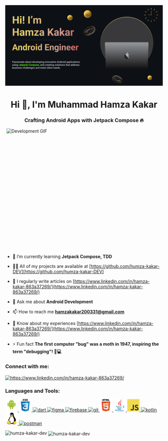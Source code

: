 <img src="https://github.com/humza-kakar-DEV/humza-kakar-DEV/blob/master/github%20banner.png" alt="Development GIF" />

<h1 align="center">Hi 👋, I'm Muhammad Hamza Kakar</h1>
<h3 align="center">Crafting Android Apps with Jetpack Compose 🔥</h3>

<img align="right" width="500" height="400" src="https://camo.githubusercontent.com/2366b34bb903c09617990fb5fff4622f3e941349e846ddb7e73df872a9d21233/68747470733a2f2f63646e2e6472696262626c652e636f6d2f75736572732f3733303730332f73637265656e73686f74732f363538313234332f6176656e746f2e676966" alt="Development GIF" />

 <!--<p align="left"> <img src="https://komarev.com/ghpvc/?username=humza-kakar-dev&label=Profile%20views&color=0e75b6&style=flat" alt="humza-kakar-dev" /> </p> -->

<!--<p align="left"> <a href="https://github.com/ryo-ma/github-profile-trophy"><img src="https://github-profile-trophy.vercel.app/?username=humza-kakar-dev" alt="humza-kakar-dev" /></a> </p> -->

 <!-- - 🔭 I’m currently working on **WS Precise** -->

- 🌱 I’m currently learning **Jetpack Compose, TDD**

- 👨‍💻 All of my projects are available at [https://github.com/humza-kakar-DEV](https://github.com/humza-kakar-DEV)

- 📝 I regularly write articles on [https://www.linkedin.com/in/hamza-kakar-863a37269/](https://www.linkedin.com/in/hamza-kakar-863a37269/)

- 💬 Ask me about **Android Development**

- 📫 How to reach me **hamzakakar200331@gmail.com**

- 📄 Know about my experiences [https://www.linkedin.com/in/hamza-kakar-863a37269/](https://www.linkedin.com/in/hamza-kakar-863a37269/)

- ⚡ Fun fact **The first computer "bug" was a moth in 1947, inspiring the term "debugging"! 🐛💻**

<h3 align="left">Connect with me:</h3>
<p align="left">
<a href="https://linkedin.com/in/https://www.linkedin.com/in/hamza-kakar-863a37269/" target="blank"><img align="center" src="https://raw.githubusercontent.com/rahuldkjain/github-profile-readme-generator/master/src/images/icons/Social/linked-in-alt.svg" alt="https://www.linkedin.com/in/hamza-kakar-863a37269/" height="30" width="40" /></a>
</p>

<h3 align="left">Languages and Tools:</h3>
<p align="left"> <a href="https://developer.android.com" target="_blank" rel="noreferrer"> <img src="https://raw.githubusercontent.com/devicons/devicon/master/icons/android/android-original-wordmark.svg" alt="android" width="40" height="40"/> </a> <a href="https://www.w3schools.com/css/" target="_blank" rel="noreferrer"> <img src="https://raw.githubusercontent.com/devicons/devicon/master/icons/css3/css3-original-wordmark.svg" alt="css3" width="40" height="40"/> </a> <a href="https://dart.dev" target="_blank" rel="noreferrer"> <img src="https://www.vectorlogo.zone/logos/dartlang/dartlang-icon.svg" alt="dart" width="40" height="40"/> </a> <a href="https://www.figma.com/" target="_blank" rel="noreferrer"> <img src="https://www.vectorlogo.zone/logos/figma/figma-icon.svg" alt="figma" width="40" height="40"/> </a> <a href="https://firebase.google.com/" target="_blank" rel="noreferrer"> <img src="https://www.vectorlogo.zone/logos/firebase/firebase-icon.svg" alt="firebase" width="40" height="40"/> </a> <a href="https://git-scm.com/" target="_blank" rel="noreferrer"> <img src="https://www.vectorlogo.zone/logos/git-scm/git-scm-icon.svg" alt="git" width="40" height="40"/> </a> <a href="https://www.w3.org/html/" target="_blank" rel="noreferrer"> <img src="https://raw.githubusercontent.com/devicons/devicon/master/icons/html5/html5-original-wordmark.svg" alt="html5" width="40" height="40"/> </a> <a href="https://www.java.com" target="_blank" rel="noreferrer"> <img src="https://raw.githubusercontent.com/devicons/devicon/master/icons/java/java-original.svg" alt="java" width="40" height="40"/> </a> <a href="https://developer.mozilla.org/en-US/docs/Web/JavaScript" target="_blank" rel="noreferrer"> <img src="https://raw.githubusercontent.com/devicons/devicon/master/icons/javascript/javascript-original.svg" alt="javascript" width="40" height="40"/> </a> <a href="https://kotlinlang.org" target="_blank" rel="noreferrer"> <img src="https://www.vectorlogo.zone/logos/kotlinlang/kotlinlang-icon.svg" alt="kotlin" width="40" height="40"/> </a> <a href="https://www.linux.org/" target="_blank" rel="noreferrer"> <img src="https://raw.githubusercontent.com/devicons/devicon/master/icons/linux/linux-original.svg" alt="linux" width="40" height="40"/> </a> <a href="https://postman.com" target="_blank" rel="noreferrer"> <img src="https://www.vectorlogo.zone/logos/getpostman/getpostman-icon.svg" alt="postman" width="40" height="40"/> </a> </p>

<p><img align="left" src="https://github-readme-stats.vercel.app/api/top-langs?username=humza-kakar-dev&show_icons=true&locale=en&layout=compact" alt="humza-kakar-dev" /></p>

<p>&nbsp;<img align="center" src="https://github-readme-stats.vercel.app/api?username=humza-kakar-dev&show_icons=true&locale=en" alt="humza-kakar-dev" /></p>

<!-- <p><img align="center" src="https://github-readme-streak-stats.herokuapp.com/?user=humza-kakar-dev&" alt="humza-kakar-dev" /></p> -->
